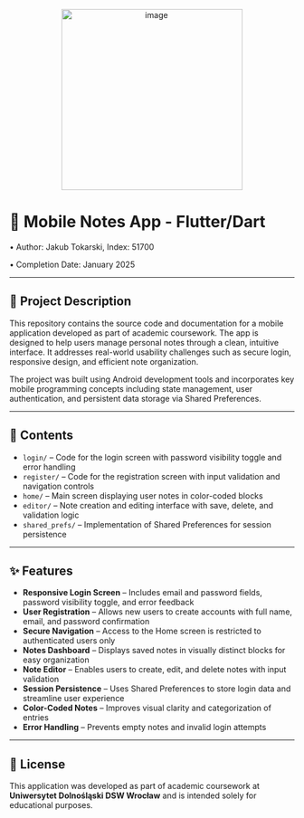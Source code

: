 <p align="center">
  <img src="https://github.com/user-attachments/assets/4ffc3c24-34b7-4b28-b3b1-95eb2a9f3b13" width="320" height="320" alt="image" />
</p>

# 📱 Mobile Notes App - Flutter/Dart

• Author: Jakub Tokarski, Index: 51700 

• Completion Date: January 2025  

---

## 📄 Project Description

This repository contains the source code and documentation for a mobile application developed as part of academic coursework. The app is designed to help users manage personal notes through a clean, intuitive interface. It addresses real-world usability challenges such as secure login, responsive design, and efficient note organization.

The project was built using Android development tools and incorporates key mobile programming concepts including state management, user authentication, and persistent data storage via Shared Preferences.

---

## 📁 Contents

- `login/` – Code for the login screen with password visibility toggle and error handling  
- `register/` – Code for the registration screen with input validation and navigation controls  
- `home/` – Main screen displaying user notes in color-coded blocks  
- `editor/` – Note creation and editing interface with save, delete, and validation logic  
- `shared_prefs/` – Implementation of Shared Preferences for session persistence  

---

## ✨ Features

- **Responsive Login Screen** – Includes email and password fields, password visibility toggle, and error feedback  
- **User Registration** – Allows new users to create accounts with full name, email, and password confirmation  
- **Secure Navigation** – Access to the Home screen is restricted to authenticated users only  
- **Notes Dashboard** – Displays saved notes in visually distinct blocks for easy organization  
- **Note Editor** – Enables users to create, edit, and delete notes with input validation  
- **Session Persistence** – Uses Shared Preferences to store login data and streamline user experience  
- **Color-Coded Notes** – Improves visual clarity and categorization of entries  
- **Error Handling** – Prevents empty notes and invalid login attempts  

---

## 📄 License

This application was developed as part of academic coursework at **Uniwersytet Dolnośląski DSW Wrocław** and is intended solely for educational purposes.  


